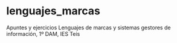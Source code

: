 # lenguajes_marcas
Apuntes y ejercicios Lenguajes de marcas y sistemas gestores de información, 1º DAM, IES Teis
